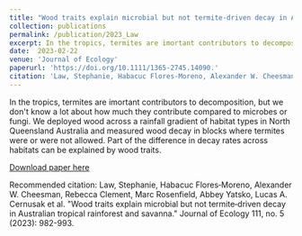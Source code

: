 ```yaml
---
title: "Wood traits explain microbial but not termite-driven decay in Australian tropical rainforest and savanna."
collection: publications
permalink: /publication/2023_Law
excerpt: In the tropics, termites are imortant contributors to decomposition, but we don't know a lot about how much they contribute compared to microbes or fungi. We deployed wood across a rainfall gradient of habitat types in North Queensland Australia and measured wood decay in blocks where termites were or were not allowed. Part of the difference in decay rates across habitats can be explained by wood traits.
date:  2023-02-22
venue: 'Journal of Ecology'
paperurl: 'https://doi.org/10.1111/1365-2745.14090.'
citation: 'Law, Stephanie, Habacuc Flores‐Moreno, Alexander W. Cheesman, Rebecca Clement, Marc Rosenfield, Abbey Yatsko, Lucas A. Cernusak et al. "Wood traits explain microbial but not termite‐driven decay in Australian tropical rainforest and savanna." Journal of Ecology 111, no. 5 (2023): 982-993.'
---
```

In the tropics, termites are imortant contributors to decomposition, but we don't know a lot about how much they contribute compared to microbes or fungi. We deployed wood across a rainfall gradient of habitat types in North Queensland Australia and measured wood decay in blocks where termites were or were not allowed. Part of the difference in decay rates across habitats can be explained by wood traits.

[Download paper here](http://academicpages.github.io/files/2023_LawWoodTraits.pdf)

Recommended citation: Law, Stephanie, Habacuc Flores‐Moreno, Alexander W. Cheesman, Rebecca Clement, Marc Rosenfield, Abbey Yatsko, Lucas A. Cernusak et al. "Wood traits explain microbial but not termite‐driven decay in Australian tropical rainforest and savanna." Journal of Ecology 111, no. 5 (2023): 982-993.
